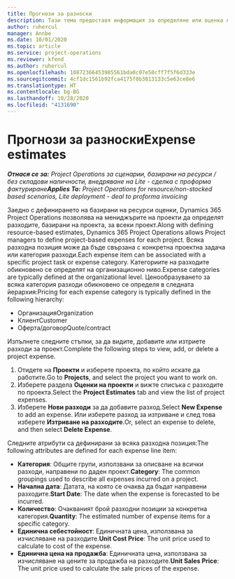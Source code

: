 ```yaml
---
title: Прогнози за разноски
description: Тази тема предоставя информация за определяне или оценка на разходи, базирани на проекти.
author: ruhercul
manager: Annbe
ms.date: 10/01/2020
ms.topic: article
ms.service: project-operations
ms.reviewer: kfend
ms.author: ruhercul
ms.openlocfilehash: 10872366453985561bda0c07e50cff7f5f6d333e
ms.sourcegitcommit: 4cf1dc1561b92fca4175f0b3813133c5e63ce8e6
ms.translationtype: HT
ms.contentlocale: bg-BG
ms.lasthandoff: 10/28/2020
ms.locfileid: "4131690"
---
```

# <a name="expense-estimates"></a><span data-ttu-id="27ceb-103">Прогнози за разноски</span><span class="sxs-lookup"><span data-stu-id="27ceb-103">Expense estimates</span></span>
<span data-ttu-id="27ceb-104">_**Отнася се за:** Project Operations за сценарии, базирани на ресурси / без складови наличности, внедряване на Lite - сделка с проформа фактуриране_</span><span class="sxs-lookup"><span data-stu-id="27ceb-104">_**Applies To:** Project Operations for resource/non-stocked based scenarios, Lite deployment - deal to proforma invoicing_</span></span>

<span data-ttu-id="27ceb-105">Заедно с дефинирането на базирани на ресурси оценки, Dynamics 365 Project Operations позволява на мениджърите на проекти да определят разходите, базирани на проекта, за всеки проект.</span><span class="sxs-lookup"><span data-stu-id="27ceb-105">Along with defining resource-based estimates, Dynamics 365 Project Operations allows Project managers to define project-based expenses for each project.</span></span> <span data-ttu-id="27ceb-106">Всяка разходна позиция може да бъде свързана с конкретна проектна задача или категория разходи.</span><span class="sxs-lookup"><span data-stu-id="27ceb-106">Each expense item can be associated with a specific project task or expense category.</span></span> <span data-ttu-id="27ceb-107">Категориите на разходите обикновено се определят на организационно ниво.</span><span class="sxs-lookup"><span data-stu-id="27ceb-107">Expense categories are typically defined at the organizational level.</span></span> <span data-ttu-id="27ceb-108">Ценообразуването за всяка категория разходи обикновено се определя в следната йерархия:</span><span class="sxs-lookup"><span data-stu-id="27ceb-108">Pricing for each expense category is typically defined in the following hierarchy:</span></span>

- <span data-ttu-id="27ceb-109">Организация</span><span class="sxs-lookup"><span data-stu-id="27ceb-109">Organization</span></span>
- <span data-ttu-id="27ceb-110">Клиент</span><span class="sxs-lookup"><span data-stu-id="27ceb-110">Customer</span></span>
- <span data-ttu-id="27ceb-111">Оферта/договор</span><span class="sxs-lookup"><span data-stu-id="27ceb-111">Quote/contract</span></span>

<span data-ttu-id="27ceb-112">Изпълнете следните стъпки, за да видите, добавите или изтриете разходи за проект.</span><span class="sxs-lookup"><span data-stu-id="27ceb-112">Complete the following steps to view, add, or delete a project expense.</span></span>

1. <span data-ttu-id="27ceb-113">Отидете на **Проекти** и изберете проекта, по който искате да работите.</span><span class="sxs-lookup"><span data-stu-id="27ceb-113">Go to **Projects**, and select the project you want to work on.</span></span>
2. <span data-ttu-id="27ceb-114">Изберете раздела **Оценки на проекти** и вижте списъка с разходите по проекта.</span><span class="sxs-lookup"><span data-stu-id="27ceb-114">Select the **Project Estimates** tab and view the list of project expenses.</span></span>
3. <span data-ttu-id="27ceb-115">Изберете **Нови разходи** за да добавите разход.</span><span class="sxs-lookup"><span data-stu-id="27ceb-115">Select **New Expense** to add an expense.</span></span> <span data-ttu-id="27ceb-116">Или изберете разход за изтриване и след това изберете **Изтриване на разходите**.</span><span class="sxs-lookup"><span data-stu-id="27ceb-116">Or, select an expense to delete, and then select **Delete Expense**.</span></span>

<span data-ttu-id="27ceb-117">Следните атрибути са дефинирани за всяка разходна позиция:</span><span class="sxs-lookup"><span data-stu-id="27ceb-117">The following attributes are defined for each expense line item:</span></span>

- <span data-ttu-id="27ceb-118">**Категория**: Общите групи, използвани за описване на всички разходи, направени по даден проект.</span><span class="sxs-lookup"><span data-stu-id="27ceb-118">**Category**: The common groupings used to describe all expenses incurred on a project.</span></span>
- <span data-ttu-id="27ceb-119">**Начална дата**: Датата, на която се очаква да бъдат направени разходите.</span><span class="sxs-lookup"><span data-stu-id="27ceb-119">**Start Date**: The date when the expense is forecasted to be incurred.</span></span>
- <span data-ttu-id="27ceb-120">**Количество**: Очакваният брой разходни позиции за конкретна категория.</span><span class="sxs-lookup"><span data-stu-id="27ceb-120">**Quantity**: The estimated number of expense items for a specific category.</span></span>
- <span data-ttu-id="27ceb-121">**Единична себестойност**: Единичната цена, използвана за изчисляване на разходите.</span><span class="sxs-lookup"><span data-stu-id="27ceb-121">**Unit Cost Price**: The unit price used to calculate to cost of the expense.</span></span>
- <span data-ttu-id="27ceb-122">**Единична цена на продажба**: Единичната цена, използвана за изчисляване на цените за продажба на разходите.</span><span class="sxs-lookup"><span data-stu-id="27ceb-122">**Unit Sales Price**: The unit price used to calculate the sale prices of the expense.</span></span>

